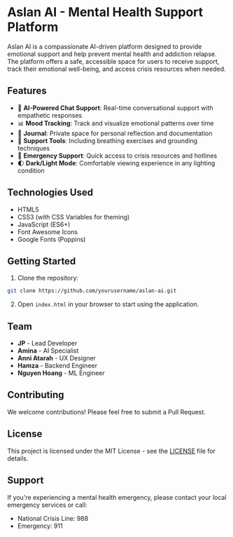 # Aslan AI - Mental Health Support Platform

Aslan AI is a compassionate AI-driven platform designed to provide emotional support and help prevent mental health and addiction relapse. The platform offers a safe, accessible space for users to receive support, track their emotional well-being, and access crisis resources when needed.

## Features

- 💬 **AI-Powered Chat Support**: Real-time conversational support with empathetic responses
- 📊 **Mood Tracking**: Track and visualize emotional patterns over time
- 📝 **Journal**: Private space for personal reflection and documentation
- 🧘 **Support Tools**: Including breathing exercises and grounding techniques
- 🚨 **Emergency Support**: Quick access to crisis resources and hotlines
- 🌓 **Dark/Light Mode**: Comfortable viewing experience in any lighting condition

## Technologies Used

- HTML5
- CSS3 (with CSS Variables for theming)
- JavaScript (ES6+)
- Font Awesome Icons
- Google Fonts (Poppins)

## Getting Started

1. Clone the repository:
```bash
git clone https://github.com/yourusername/aslan-ai.git
```

2. Open `index.html` in your browser to start using the application.

## Team

- **JP** - Lead Developer
- **Amina** - AI Specialist
- **Anni Atarah** - UX Designer
- **Hamza** - Backend Engineer
- **Nguyen Hoang** - ML Engineer

## Contributing

We welcome contributions! Please feel free to submit a Pull Request.

## License

This project is licensed under the MIT License - see the [LICENSE](LICENSE) file for details.

## Support

If you're experiencing a mental health emergency, please contact your local emergency services or call:
- National Crisis Line: 988
- Emergency: 911
